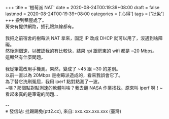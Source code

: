 +++
title = '樹莓派 NAT'
date = 2020-08-24T00:19:39+08:00
draft = false
lastmod = 2020-08-24T00:19:39+08:00
categories = ['心得']
tags = ['批兔']
+++
搬到租屋處了。<br>
房東有提供網路，插孔跟無線都有。<br>
<br>
我把之前宿舍的樹莓派 NAT 拿來，固定 IP 改成 DHCP 就可以用了，沒遇到啥障礙。<br>
然後測個速，以確認我的有比較快，結果 rpi 跟房東的 wifi 都是 ~20 Mbps。<br>
這顯然有什麼問題。<br>
<br>
我從筆電改用手機測。果然，變成了 ~45 跟 ~30 的差別。<br>
以前一直以為 20Mbps 是樹莓派造成的，看來我誤會它了。<br>
為了替它洗刷冤屈，我用 iperf 點對點測了一波。<br>
~咦？那個點對點測速的軟體叫啥？我去翻 NASA 作業找找。原來叫 iperf 啊！~<br>
看起來真的是筆電的問題…<br>
<br>
--<br>
※ 發信站: 批踢踢兔(ptt2.cc), 來自: xxx.xxx.xxx.xxx (臺灣)<br>

